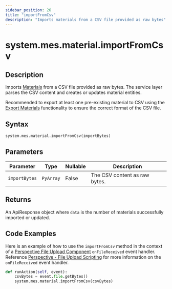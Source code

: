 ```yaml
---
sidebar_position: 26
title: "importFromCsv"
description: "Imports materials from a CSV file provided as raw bytes"
---
```


# system.mes.material.importFromCsv

## Description

Imports [Materials](../../data-model/material-model/material) from a CSV file provided as raw bytes.
The service layer parses the CSV content and creates or updates material entities.

Recommended to export at least one pre-existing material to CSV using the [Export Materials](export-materials-as-csv.md)
functionality to ensure the correct format of the CSV file.

## Syntax

```python
system.mes.material.importFromCsv(importBytes)
```

## Parameters

| Parameter      | Type      | Nullable | Description                   |
|----------------|-----------|----------|-------------------------------|
| `importBytes`  | `PyArray` | False    | The CSV content as raw bytes. |

## Returns

An ApiResponse object where `data` is the number of materials successfully imported or updated.

## Code Examples

Here is an example of how to use the `importFromCsv` method in the context of a [Perspective File Upload Component](https://www.docs.inductiveautomation.com/docs/8.1/appendix/components/perspective-components/perspective-input-palette/perspective-file-upload)
`onFileReceived` event handler. Reference [Perspective - File Upload Scripting](https://www.docs.inductiveautomation.com/docs/8.1/appendix/components/perspective-components/perspective-input-palette/perspective-file-upload/perspective-file-upload-scripting)
for more information on the `onFileReceived` event handler.

```python
def runAction(self, event):
	csvBytes = event.file.getBytes()
	system.mes.material.importFromCsv(csvBytes)
```
